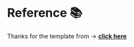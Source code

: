 # Reference 📚

Thanks for the template from -> **[click here](https://github.com/ashutosh1919/masterPortfolio/)**
